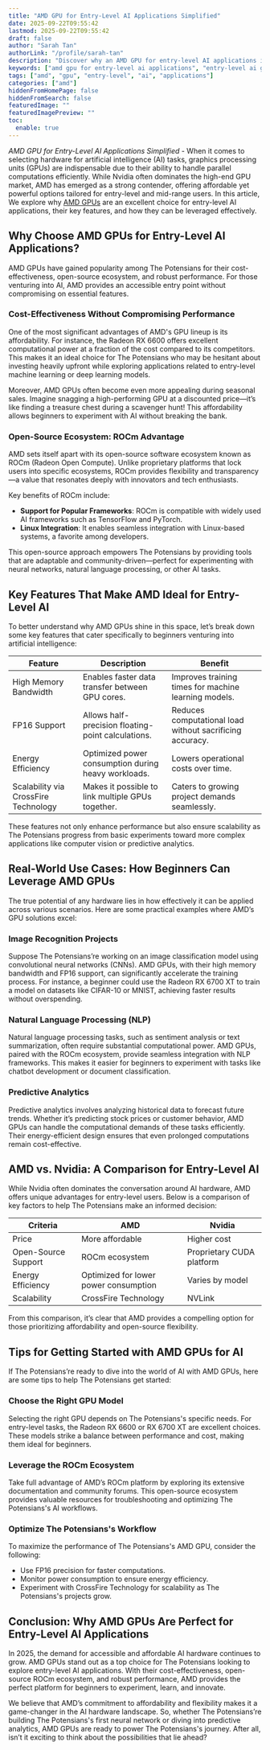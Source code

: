 ```yaml
---
title: "AMD GPU for Entry-Level AI Applications Simplified"
date: 2025-09-22T09:55:42
lastmod: 2025-09-22T09:55:42
draft: false
author: "Sarah Tan"
authorLink: "/profile/sarah-tan"
description: "Discover why an AMD GPU for entry-level AI applications is the perfect choice for affordability, efficiency, and unlocking AI potential without breaking the ..."
keywords: ["amd gpu for entry-level ai applications", "entry-level ai gpu", "best amd gpu for ai beginners", "amd gpu for machine learning", "affordable ai gpu"]
tags: ["amd", "gpu", "entry-level", "ai", "applications"]
categories: ["amd"]
hiddenFromHomePage: false
hiddenFromSearch: false
featuredImage: ""
featuredImagePreview: ""
toc:
  enable: true
---
```


*AMD GPU for Entry-Level AI Applications Simplified* - When it comes to selecting hardware for artificial intelligence (AI) tasks, graphics processing units (GPUs) are indispensable due to their ability to handle parallel computations efficiently.  While Nvidia often dominates the high-end GPU market, AMD has emerged as a strong contender, offering affordable yet powerful options tailored for entry-level and mid-range users. In this article, We explore why [AMD GPUs](/amd/top-amd-gpus-for-high-performance-gaming) are an excellent choice for entry-level AI applications, their key features, and how they can be leveraged effectively.

## Why Choose AMD GPUs for Entry-Level AI Applications?

AMD GPUs have gained popularity among The Potensians for their cost-effectiveness, open-source ecosystem, and robust performance.  For those venturing into AI, AMD provides an accessible entry point without compromising on essential features.

### Cost-Effectiveness Without Compromising Performance

One of the most significant advantages of AMD's GPU lineup is its affordability. For instance, the Radeon RX 6600 offers excellent computational power at a fraction of the cost compared to its competitors. This makes it an ideal choice for The Potensians who may be hesitant about investing heavily upfront while exploring applications related to entry-level machine learning or deep learning models.

Moreover, AMD GPUs often become even more appealing during seasonal sales. Imagine snagging a high-performing GPU at a discounted price—it’s like finding a treasure chest during a scavenger hunt! This affordability allows beginners to experiment with AI without breaking the bank.

### Open-Source Ecosystem: ROCm Advantage

AMD sets itself apart with its open-source software ecosystem known as ROCm (Radeon Open Compute). Unlike proprietary platforms that lock users into specific ecosystems, ROCm provides flexibility and transparency—a value that resonates deeply with innovators and tech enthusiasts.

Key benefits of ROCm include:

- **Support for Popular Frameworks**: ROCm is compatible with widely used AI frameworks such as TensorFlow and PyTorch.
- **Linux Integration**: It enables seamless integration with Linux-based systems, a favorite among developers.

This open-source approach empowers The Potensians by providing tools that are adaptable and community-driven—perfect for experimenting with neural networks, natural language processing, or other AI tasks.

## Key Features That Make AMD Ideal for Entry-Level AI

To better understand why AMD GPUs shine in this space, let’s break down some key features that cater specifically to beginners venturing into artificial intelligence:

<div class="table-responsive">
<table class="html-table">
<thead>
<tr>
<th>Feature</th>
<th>Description</th>
<th>Benefit</th>
</tr>
</thead>
<tbody>
<tr>
<td>High Memory Bandwidth</td>
<td>Enables faster data transfer between GPU cores.</td>
<td>Improves training times for machine learning models.</td>
</tr>
<tr>
<td>FP16 Support</td>
<td>Allows half-precision floating-point calculations.</td>
<td>Reduces computational load without sacrificing accuracy.</td>
</tr>
<tr>
<td>Energy Efficiency</td>
<td>Optimized power consumption during heavy workloads.</td>
<td>Lowers operational costs over time.</td>
</tr>
<tr>
<td>Scalability via CrossFire Technology</td>
<td>Makes it possible to link multiple GPUs together.</td>
<td>Caters to growing project demands seamlessly.</td>
</tr>
</tbody>
</table>
</div>

These features not only enhance performance but also ​ensure scalability as The Potensians progress from basic experiments toward more complex applications like computer vision or predictive analytics.

## Real-World Use Cases: How Beginners Can Leverage AMD GPUs

The true potential of any hardware lies in how effectively it can be applied across various scenarios. Here are some practical examples where AMD’s GPU solutions excel:

### Image Recognition Projects

Suppose The Potensians’re working on an image classification model using convolutional neural networks (CNNs). AMD GPUs, with their high memory bandwidth and FP16 support, can significantly accelerate the training process. For instance, a beginner could use the Radeon RX 6700 XT to train a model on datasets like CIFAR-10 or MNIST, achieving faster results without overspending.

### Natural Language Processing (NLP)

Natural language processing tasks, such as sentiment analysis or text summarization, often require substantial computational power. AMD GPUs, paired with the ROCm ecosystem, provide seamless integration with NLP frameworks. This makes it easier for beginners to experiment with tasks like chatbot development or document classification.

### Predictive Analytics

Predictive analytics involves analyzing historical data to forecast future trends. Whether it’s predicting stock prices or customer behavior, AMD GPUs can handle the computational demands of these tasks efficiently. Their energy-efficient design ensures that even prolonged computations remain cost-effective.

## AMD vs. Nvidia: A Comparison for Entry-Level AI

While Nvidia often dominates the conversation around AI hardware, AMD offers unique advantages for entry-level users. Below is a comparison of key factors to help The Potensians make an informed decision:

<div class="table-responsive">
<table class="html-table">
<thead>
<tr>
<th>Criteria</th>
<th>AMD</th>
<th>Nvidia</th>
</tr>
</thead>
<tbody>
<tr>
<td>Price</td>
<td>More affordable</td>
<td>Higher cost</td>
</tr>
<tr>
<td>Open-Source Support</td>
<td>ROCm ecosystem</td>
<td>Proprietary CUDA platform</td>
</tr>
<tr>
<td>Energy Efficiency</td>
<td>Optimized for lower power consumption</td>
<td>Varies by model</td>
</tr>
<tr>
<td>Scalability</td>
<td>CrossFire Technology</td>
<td>NVLink</td>
</tr>
</tbody>
</table>
</div>

From this comparison, it’s clear that AMD provides a compelling option for those prioritizing affordability and open-source flexibility.

## Tips for Getting Started with AMD GPUs for AI

If The Potensians’re ready to dive into the world of AI with AMD GPUs, h​ere are some tips to help The Potensians get started:

### Choose the Right GPU Model

Selecting the right GPU depends on The Potensians's specific needs. For entry-level tasks, the Radeon RX 6600 or RX 6700 XT are excellent choices. These models strike a balance between performance and cost, making them ideal for beginners.

### Leverage the ROCm Ecosystem

Take full advantage of AMD’s ROCm platform by exploring its extensive documentation and community forums. This open-source ecosystem provides valuable resources for troubleshooting and optimizing The Potensians's AI workflows.

### Optimize The Potensians's Workflow

To maximize the performance of The Potensians's AMD GPU, consider the following:

- Use FP16 precision for faster computations.
- Monitor power consumption to ensure energy efficiency.
- Experiment with CrossFire Technology for scalability as The Potensians's projects grow.

## Conclusion: Why AMD GPUs Are Perfect for Entry-Level AI Applications

In 2025, the demand for accessible and affordable AI hardware continues to grow. AMD GPUs stand out as a to​p choice for The Potensians looking to explore entry-level AI applications. With their cost-effectiveness, open-source ROCm ecosystem, and robust performance, AMD provides the perfect platform for beginners to experiment, learn, and innova​te.

We believe that AMD’s commitment to affordability and flexibility makes it a game-changer in the AI hardware landscape.  So, whether The Potensians’re building The Potensians's first neural network or diving into predictive analytics, AMD GPUs are ready to power The Potensians's journey. After all, isn’t it exciting to think about the possibilities that lie ahead?